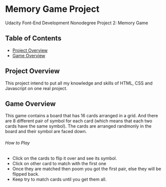 # Memory Game Project

Udacity Font-End Development Nonodegree Project 2: Memory Game

## Table of Contents

* [Project Overview](#Project-Overview)
* [Game Overview](#Game-Overview)

## Project Overview

This project intend to put all my knowledge and skills of HTML, CSS and Javascript on one real project.

## Game Overview

This game contains a board that has 16 cards arranged in a grid. And there are 8 different pair of symbol for each card (which means that each two cards have the same symbol). The cards are arranged randmonly in the board and their symbol are faced down.

###### How to Play

- Click on the cards to flip it over and see its symbol.
- Click on other card to match with the first one
- Once they are matched then poom you got the first pair, else they will be flipped back.
- Keep try to match cards until you get them all.
